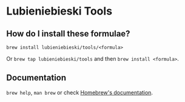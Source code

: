 # Lubieniebieski Tools

## How do I install these formulae?

`brew install lubieniebieski/tools/<formula>`

Or `brew tap lubieniebieski/tools` and then `brew install <formula>`.

## Documentation

`brew help`, `man brew` or check [Homebrew's documentation](https://docs.brew.sh).
